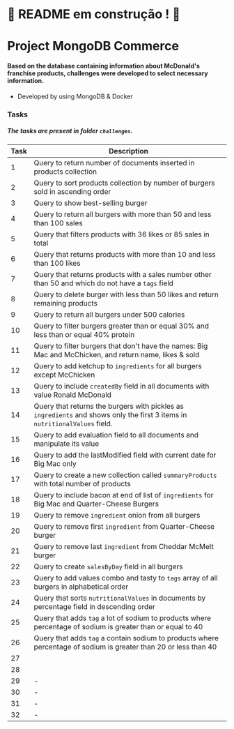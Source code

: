# :construction: README em construção ! :construction:

# Project MongoDB Commerce

#### Based on the database containing information about McDonald's franchise products, challenges were developed to select necessary information.

* Developed by using MongoDB & Docker

### Tasks
##### The tasks are present in folder `challenges`.

  | Task     | Description |
  | ----------- | ----------- |
  | 1   | Query to return number of documents inserted in products collection |
  | 2   | Query to sort products collection by number of burgers sold in ascending order |
  | 3   | Query to show best-selling burger |
  | 4   | Query to return all burgers with more than 50 and less than 100 sales |
  | 5   | Query that filters products with 36 likes or 85 sales in total |
  | 6   | Query that returns products with more than 10 and less than 100 likes |
  | 7   | Query that returns products with a sales number other than 50 and which do not have a `tags` field |
  | 8   | Query to delete burger with less than 50 likes and return remaining products |
  | 9   | Query to return all burgers under 500 calories |
  | 10  | Query to filter burgers greater than or equal 30% and less than or equal 40% protein |
  | 11  | Query to filter burgers that don't have the names: Big Mac and McChicken, and return name, likes & sold |
  | 12  | Query to add ketchup to `ingredients` for all burgers except McChicken |
  | 13  | Query to include `createdBy` field in all documents with value Ronald McDonald |
  | 14  | Query that returns the burgers with pickles as `ingredients` and shows only the first 3 items in `nutritionalValues` field. |
  | 15  | Query to add evaluation field to all documents and manipulate its value |
  | 16  | Query to add the lastModified field with current date for Big Mac only |
  | 17  | Query to create a new collection called `summaryProducts` with total number of products  |
  | 18  | Query to include bacon at end of list of `ingredients` for Big Mac and Quarter-Cheese Burgers |
  | 19  | Query to remove `ingredient` onion from all burgers |
  | 20  | Query to remove first `ingredient` from Quarter-Cheese burger |
  | 21  | Query to remove last `ingredient` from Cheddar McMelt burger |
  | 22  | Query to create `salesByDay` field in all burgers |
  | 23  | Query to add values combo and tasty to `tags` array of all burgers in alphabetical order |
  | 24  | Query that sorts `nutritionalValues` in documents by percentage field in descending order |
  | 25  | Query that adds `tag` a lot of sodium to products where percentage of sodium is greater than or equal to 40 |
  | 26  | Query that adds `tag` a contain sodium to products where percentage of sodium is greater than 20 or less than 40  |
  | 27  |  |
  | 28  |  |
  | 29  | - |
  | 30  | - |
  | 31  | - |
  | 32  | - |
  
